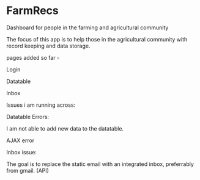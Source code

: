 # FarmRecs
Dashboard for people in the farming and agricultural community

The focus of this app is to help those in the agricultural community with record keeping and data storage. 

pages added so far -

Login

Datatable

Inbox

Issues i am running across:

Datatable Errors:

I am not able to add new data to the datatable. 

AJAX error

Inbox issue:

The goal is to replace the static email with an integrated inbox, preferrably from gmail. (API) 







